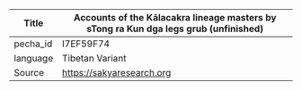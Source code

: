 |Title | Accounts of the Kālacakra lineage masters by sTong ra Kun dga legs grub (unfinished) 
| --- | --- 
|pecha_id | I7EF59F74
|language | Tibetan Variant
|Source | https://sakyaresearch.org